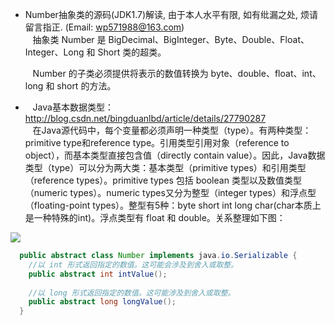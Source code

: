 * Number抽象类的源码(JDK1.7)解读, 由于本人水平有限, 如有纰漏之处, 烦请留言指正. (Email: wp571988@163.com)   
  &nbsp;&nbsp; 抽象类 Number 是 BigDecimal、BigInteger、Byte、Double、Float、Integer、Long 和 Short 类的超类。
  
  &nbsp;&nbsp; Number 的子类必须提供将表示的数值转换为 byte、double、float、int、long 和 short 的方法。
* &nbsp;&nbsp; Java基本数据类型：&nbsp; <http://blog.csdn.net/bingduanlbd/article/details/27790287>      
  &nbsp;&nbsp; 在Java源代码中，每个变量都必须声明一种类型（type）。有两种类型：primitive type和reference type。引用类型引用对象（reference to object），而基本类型直接包含值（directly contain value）。因此，Java数据类型（type）可以分为两大类：基本类型（primitive types）和引用类型（reference types）。primitive types 包括 boolean 类型以及数值类型（numeric types）。numeric types又分为整型（integer types）和浮点型（floating-point types）。整型有5种：byte short int long char(char本质上是一种特殊的int)。浮点类型有 float 和 double。关系整理如下图：
 <p><img src="http://images.cnblogs.com/cnblogs_com/wp5719/831982/o_JavaDataType.png" /></p>

```java
  public abstract class Number implements java.io.Serializable {
    //以 int 形式返回指定的数值。这可能会涉及到舍入或取整。
    public abstract int intValue();
    
    //以 long 形式返回指定的数值。这可能涉及到舍入或取整。
    public abstract long longValue();
  }
```
